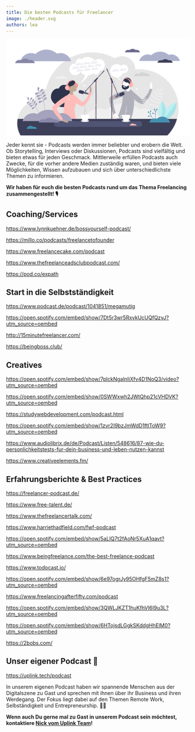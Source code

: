```yaml
---
title: Die besten Podcasts für Freelancer
image: ./header.svg
authors: lea
---
```


![](header.svg)

Jeder kennt sie - Podcasts werden immer beliebter und erobern die Welt. Ob Storytelling, Interviews oder Diskussionen, Podcasts sind vielfältig und bieten etwas für jeden Geschmack. Mittlerweile erfüllen Podcasts auch Zwecke, für die vorher andere Medien zuständig waren, und bieten viele Möglichkeiten, Wissen aufzubauen und sich über unterschiedlichste Themen zu informieren.

**Wir haben für euch die besten Podcasts rund um das Thema Freelancing zusammengestellt! 🎙️**

<!--truncate-->

## Coaching/Services

<emb>https://www.lynnkuehner.de/bossyourself-podcast/</emb>

<emb>https://millo.co/podcasts/freelancetofounder</emb>

<emb>https://www.freelancecake.com/podcast</emb>

<emb>https://www.thefreelanceadsclubpodcast.com/</emb>

<emb>https://pod.co/expath</emb>

## Start in die Selbstständigkeit

<emb>https://www.podcast.de/podcast/1041851/megamutig</emb>

<emb>https://open.spotify.com/embed/show/7Dt5r3wr5RxvkUcUQfQzyJ?utm_source=oembed</emb>

<emb>http://15minutefreelancer.com/</emb>

<emb>https://beingboss.club/</emb>

## Creatives

<emb>https://open.spotify.com/embed/show/7plckNgalnIiXfv4D1NoQ3/video?utm_source=oembed</emb>

<emb>https://open.spotify.com/embed/show/0SWWxwh2JWtQhp21cVHDVK?utm_source=oembed</emb>

<emb>https://studywebdevelopment.com/podcast.html</emb>

<emb>https://open.spotify.com/embed/show/1zvr2I9bzJmWdD1ftlToW9?utm_source=oembed</emb>

<emb>https://www.audiolibrix.de/de/Podcast/Listen/548616/87-wie-du-personlichkeitstests-fur-dein-business-und-leben-nutzen-kannst</emb>

<emb>https://www.creativeelements.fm/</emb>

## Erfahrungsberichte & Best Practices

<emb>https://freelancer-podcast.de/</emb>

<emb>https://www.free-talent.de/</emb>

<emb>https://www.thefreelancertalk.com/</emb>

<emb>https://www.harriethadfield.com/fwf-podcast</emb>

<emb>https://open.spotify.com/embed/show/5aLlQ7t2fAoNr5XuA1qavt?utm_source=oembed</emb>

<emb>https://www.beingfreelance.com/the-best-freelance-podcast</emb>

<emb>https://www.todocast.io/</emb>

<emb>https://open.spotify.com/embed/show/6e97ogrJy95OHfgF5mZ8s1?utm_source=oembed</emb>

<emb>https://www.freelancingafterfifty.com/podcast</emb>

<emb>https://open.spotify.com/embed/show/3QWLJKZT1huKfhVl6I9u3L?utm_source=oembed</emb>

<emb>https://open.spotify.com/embed/show/6HTojsdLGgkSKddgHhElM0?utm_source=oembed</emb>

<emb>https://2bobs.com/</emb>

## Unser eigener Podcast 🧡

<emb>https://uplink.tech/podcast</emb>

In unserem eigenen Podcast haben wir spannende Menschen aus der Digitalszene zu Gast und sprechen mit ihnen über ihr Business und ihren Werdegang. Der Fokus liegt dabei auf den Themen Remote Work, Selbständigkeit und Entrepreneurship. 👩‍💻

**Wenn auch Du gerne mal zu Gast in unserem Podcast sein möchtest, kontaktiere [Nick vom Uplink Team](mailto:nick@uplink.tech)!**
